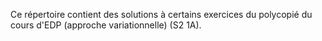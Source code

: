 Ce répertoire contient des solutions à certains exercices du polycopié du cours d'EDP (approche variationnelle) (S2 1A).
